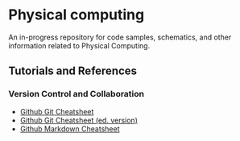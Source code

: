 # Physical computing

An in-progress repository for code samples, schematics, and other information related to Physical Computing.


## Tutorials and References


### Version Control and Collaboration

* [Github Git Cheatsheet](https://github.github.com/training-kit/downloads/github-git-cheat-sheet.pdf)
* [Github Git Cheatsheet (ed. version)](https://education.github.com/git-cheat-sheet-education.pdf)
* [Github Markdown Cheatsheet](https://guides.github.com/pdfs/markdown-cheatsheet-online.pdf)
